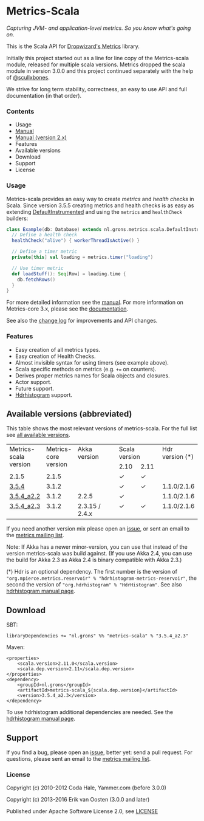 Metrics-Scala
=============

*Capturing JVM- and application-level metrics. So you know what's going on.*

This is the Scala API for [Dropwizard's Metrics](https://github.com/dropwizard/metrics) library.

Initially this project started out as a line for line copy of the Metrics-scala module, released for multiple
scala versions. Metrics dropped the scala module in version 3.0.0 and this project continued separately
with the help of [@scullxbones](https://github.com/scullxbones).

We strive for long term stability, correctness, an easy to use API and full documentation (in that order).

### Contents

* Usage
* [Manual](docs/Manual.md)
* [Manual (version 2.x)](docs/Manual_2x.md)
* Features
* Available versions
* Download
* Support
* License

### Usage

Metrics-scala provides an easy way to create _metrics_ and _health checks_ in Scala. Since version 3.5.5 creating
metrics and health checks is as easy as extending
[DefaultInstrumented](/src/main/scala/nl/grons/metrics/scala/DefaultInstrumented.scala) and using the `metrics` and
`healthCheck` builders:

```scala
class Example(db: Database) extends nl.grons.metrics.scala.DefaultInstrumented {
  // Define a health check
  healthCheck("alive") { workerThreadIsActive() }

  // Define a timer metric
  private[this] val loading = metrics.timer("loading")

  // Use timer metric
  def loadStuff(): Seq[Row] = loading.time {
    db.fetchRows()
  }
}
```

For more detailed information see the [manual](docs/Manual.md). For more information on Metrics-core 3.x, please see
the [documentation](https://dropwizard.github.io/metrics/3.1.0/).

See also the [change log](CHANGELOG.md) for improvements and API changes.

### Features

* Easy creation of all metrics types.
* Easy creation of Health Checks.
* Almost invisible syntax for using timers (see example above).
* Scala specific methods on metrics (e.g. `+=` on counters).
* Derives proper metrics names for Scala objects and closures.
* Actor support.
* Future support.
* [Hdrhistogram](http://hdrhistogram.org/) support.

## Available versions (abbreviated)

This table shows the most relevant versions of metrics-scala. For the full list see
[all available versions](docs/AvailableVersions.md).

<table border="0" cellpadding="2" cellspacing="2">
  <tbody>
    <tr>
      <td valign="top" rowspan="2">Metrics-<br>scala<br>version</td>
      <td valign="top" rowspan="2">Metrics-<br>core<br>version</td>
      <td valign="top" rowspan="2">Akka<br>version</td>
      <td colspan="2" rowspan="1" valign="top">Scala version</td>
      <td rowspan="2" valign="top">Hdr<br>version (*)</td>
    </tr>
    <tr>
      <td valign="top">2.10</td>
      <td valign="top">2.11</td>
    </tr>
    <tr>
      <td valign="top">2.1.5</td>
      <td valign="top">2.1.5</td>
      <td valign="top"></td>
      <td valign="top">✓</td>
      <td valign="top">✓</td>
      <td valign="top"></td>
    </tr>
    <tr>
      <td valign="top"><a href="CHANGELOG.md#v354-apr-2016">3.5.4</a></td>
      <td valign="top">3.1.2</td>
      <td valign="top"></td>
      <td valign="top">✓</td>
      <td valign="top">✓</td>
      <td valign="top">1.1.0/2.1.6</td>
    </tr>
    <tr>
      <td valign="top"><a href="CHANGELOG.md#v354-apr-2016">3.5.4_a2.2</a></td>
      <td valign="top">3.1.2</td>
      <td valign="top">2.2.5</td>
      <td valign="top">✓</td>
      <td valign="top"></td>
      <td valign="top">1.1.0/2.1.6</td>
    </tr>
    <tr>
      <td valign="top"><a href="CHANGELOG.md#v354-apr-2016">3.5.4_a2.3</a></td>
      <td valign="top">3.1.2</td>
      <td valign="top">2.3.15 / 2.4.x</td>
      <td valign="top">✓</td>
      <td valign="top">✓</td>
      <td valign="top">1.1.0/2.1.6</td>
    </tr>
  </tbody>
</table>

If you need another version mix please open an [issue](https://github.com/erikvanoosten/metrics-scala/issues), or sent
an email to the [metrics mailing list](http://groups.google.com/group/metrics-user).

Note: If Akka has a newer minor-version, you can use that instead of the version metrics-scala was build against. (If
you use Akka 2.4, you can use the build for Akka 2.3 as Akka 2.4 is binary compatible with Akka 2.3.)

(*) Hdr is an optional dependency. The first number is the version of
`"org.mpierce.metrics.reservoir" % "hdrhistogram-metrics-reservoir"`, the second the version of
`"org.hdrhistogram" % "HdrHistogram"`. See also [hdrhistogram manual page](/docs/Hdrhistogram.md).

## Download

SBT:
```
libraryDependencies += "nl.grons" %% "metrics-scala" % "3.5.4_a2.3"
```

Maven:
```
<properties>
    <scala.version>2.11.0</scala.version>
    <scala.dep.version>2.11</scala.dep.version>
</properties>
<dependency>
    <groupId>nl.grons</groupId>
    <artifactId>metrics-scala_${scala.dep.version}</artifactId>
    <version>3.5.4_a2.3</version>
</dependency>
```

To use hdrhistogram additional dependencies are needed. See the [hdrhistogram manual page](/docs/Hdrhistogram.md).

## Support

If you find a bug, please open an [issue](https://github.com/erikvanoosten/metrics-scala/issues), better yet: send a
pull request. For questions, please sent an email to the
[metrics mailing list](http://groups.google.com/group/metrics-user).

### License

Copyright (c) 2010-2012 Coda Hale, Yammer.com (before 3.0.0)

Copyright (c) 2013-2016 Erik van Oosten (3.0.0 and later)

Published under Apache Software License 2.0, see [LICENSE](LICENSE)
